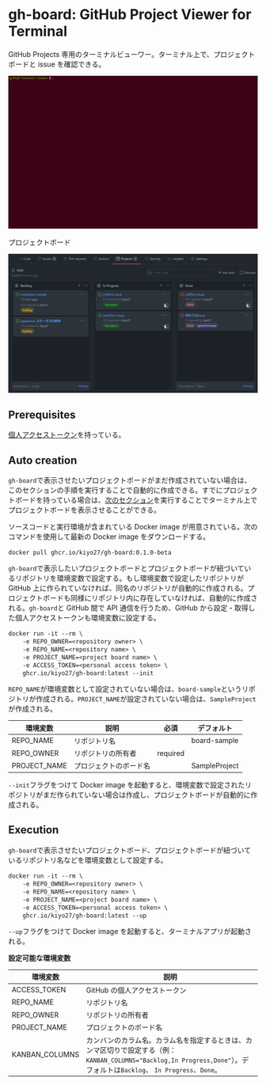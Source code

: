 # gh-board: GitHub Project Viewer for Terminal

GitHub Projects 専用のターミナルビューワー。ターミナル上で、プロジェクトボードと issue を確認できる。

![term](.github/assets/terminal.gif)

プロジェクトボード

![project](.github/assets/project.png)

## Prerequisites

[個人アクセストークン](https://docs.github.com/ja/authentication/keeping-your-account-and-data-secure/creating-a-personal-access-token)を持っている。


## Auto creation

``gh-board``で表示させたいプロジェクトボードがまだ作成されていない場合は、このセクションの手順を実行することで自動的に作成できる。すでにプロジェクトボードを持っている場合は、[次のセクション](#execution)を実行することでターミナル上でプロジェクトボードを表示させることができる。

ソースコードと実行環境が含まれている Docker image が用意されている。次のコマンドを使用して最新の Docker image をダウンロードする。

```
docker pull ghcr.io/kiyo27/gh-board:0.1.0-beta
```

``gh-board``で表示したいプロジェクトボードとプロジェクトボードが紐づいているリポジトリを環境変数で設定する。もし環境変数で設定したリポジトリが GitHub 上に作られていなければ、同名のリポジトリが自動的に作成される。プロジェクトボードも同様にリポジトリ内に存在していなければ、自動的に作成される。``gh-board``と GitHub 間で API 通信を行うため、GitHub から設定・取得した個人アクセストークンも環境変数に設定する。

```
docker run -it --rm \
    -e REPO_OWNER=<repository owner> \
    -e REPO_NAME=<repository name> \
    -e PROJECT_NAME=<project board name> \
    -e ACCESS_TOKEN=<personal access token> \
    ghcr.io/kiyo27/gh-board:latest --init
```

``REPO_NAME``が環境変数として設定されていない場合は、``board-sample``というリポジトリが作成される。``PROJECT_NAME``が設定されていない場合は、``SampleProject``が作成される。

| 環境変数 | 説明 | 必須 | デフォルト |
| --- | --- | --- | --- |
| REPO_NAME | リポジトリ名 | | board-sample |
| REPO_OWNER | リポジトリの所有者 | required | |
| PROJECT_NAME | プロジェクトのボード名 | | SampleProject |

``--init``フラグをつけて Docker image を起動すると、環境変数で設定されたリポジトリがまだ作られていない場合は作成し、プロジェクトボードが自動的に作成される。

## Execution

``gh-board``で表示させたいプロジェクトボード、プロジェクトボードが紐づいているリポジトリ名などを環境変数として設定する。

```
docker run -it --rm \
    -e REPO_OWNER=<repository owner> \
    -e REPO_NAME=<repository name> \
    -e PROJECT_NAME=<project board name> \
    -e ACCESS_TOKEN=<personal access token> \
    ghcr.io/kiyo27/gh-board:latest --up
```

``--up``フラグをつけて Docker image を起動すると、ターミナルアプリが起動される。

**設定可能な環境変数**

| 環境変数 | 説明 |
| --- | --- |
| ACCESS_TOKEN | GitHub の個人アクセストークン |
| REPO_NAME | リポジトリ名 |
| REPO_OWNER | リポジトリの所有者 |
| PROJECT_NAME | プロジェクトのボード名 |
| KANBAN_COLUMNS | カンバンのカラム名。カラム名を指定するときは、カンマ区切りで設定する（例：``KANBAN_COLUMNS="Backlog,In Progress,Done"``）。デフォルトは``Backlog``、 ``In Progress``、``Done``。 |
